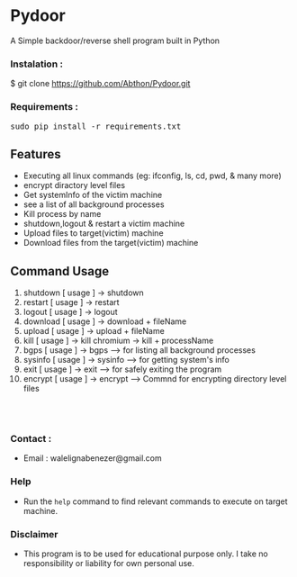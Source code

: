 # Pydoor
A Simple backdoor/reverse shell program built in Python
<br>
### Instalation :

$ git clone https://github.com/Abthon/Pydoor.git
<br>
### Requirements :

<pre>
sudo pip install -r requirements.txt
</pre>

## Features

* Executing all linux commands (eg: ifconfig, ls, cd, pwd, & many more)
* encrypt diractory level files 
* Get systemInfo of the victim machine
* see a list of all background processes
* Kill process by name
* shutdown,logout & restart a victim machine
* Upload files to target(victim) machine
* Download files from the target(victim) machine

## Command Usage

1) shutdown [ usage ] -> shutdown
2) restart  [ usage ] -> restart
3) logout   [ usage ] -> logout
4) download [ usage ] -> download + fileName
5) upload   [ usage ] -> upload + fileName
6) kill     [ usage ] -> kill chromium   -> kill + processName
7) bgps     [ usage ] -> bgps --> for listing all background processes
8) sysinfo  [ usage ] -> sysinfo --> for getting system's info
9) exit     [ usage ] -> exit --> for safely exiting the program
10) encrypt [ usage ] -> encrypt --> Commnd for encrypting directory level files

<br>
<br>

### Contact :
<ul>
  <li> Email : walelignabenezer@gmail.com</li>
</ul>

### Help

* Run the `help` command to find relevant commands to execute on target machine.

### Disclaimer

* This program is to be used for educational purpose only. I take no responsibility or liability for own personal use.
